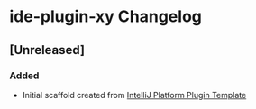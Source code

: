 <!-- Keep a Changelog guide -> https://keepachangelog.com -->

# ide-plugin-xy Changelog

## [Unreleased]
### Added
- Initial scaffold created from [IntelliJ Platform Plugin Template](https://github.com/JetBrains/intellij-platform-plugin-template)
